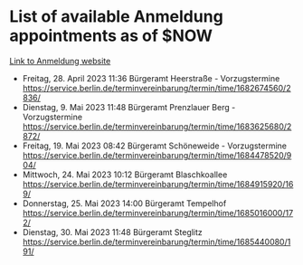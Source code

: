 # List of available Anmeldung appointments as of $NOW
[Link to Anmeldung website](https://service.berlin.de/terminvereinbarung/termin/tag.php?termin=1&anliegen[]=120686&dienstleisterlist=122210,122217,327316,122219,327312,122227,327314,122231,327346,122243,327348,122254,122252,329742,122260,329745,122262,329748,122271,327278,122273,327274,122277,327276,330436,122280,327294,122282,327290,122284,327292,122291,327270,122285,327266,122286,327264,122296,327268,150230,329760,122297,327286,122294,327284,122312,329763,122314,329775,122304,327330,122311,327334,122309,327332,317869,122281,327352,122279,329772,122283,122276,327324,122274,327326,122267,329766,122246,327318,122251,327320,122257,327322,122208,327298,122226,327300&herkunft=http%3A%2F%2Fservice.berlin.de%2Fdienstleistung%2F120686%2F)
- Freitag, 28. April 2023 11:36 Bürgeramt Heerstraße - Vorzugstermine https://service.berlin.de/terminvereinbarung/termin/time/1682674560/2836/
- Dienstag, 9. Mai 2023 11:48 Bürgeramt Prenzlauer Berg - Vorzugstermine https://service.berlin.de/terminvereinbarung/termin/time/1683625680/2872/
- Freitag, 19. Mai 2023 08:42 Bürgeramt Schöneweide - Vorzugstermine https://service.berlin.de/terminvereinbarung/termin/time/1684478520/904/
- Mittwoch, 24. Mai 2023 10:12 Bürgeramt Blaschkoallee https://service.berlin.de/terminvereinbarung/termin/time/1684915920/169/
- Donnerstag, 25. Mai 2023 14:00 Bürgeramt Tempelhof https://service.berlin.de/terminvereinbarung/termin/time/1685016000/172/
- Dienstag, 30. Mai 2023 11:48 Bürgeramt Steglitz https://service.berlin.de/terminvereinbarung/termin/time/1685440080/191/
